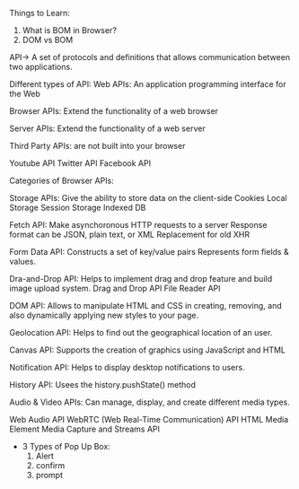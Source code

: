 Things to Learn:
1. What is BOM in Browser?
2. DOM vs BOM

API-> A set of protocols and definitions that allows communication between two applications.

Different types of API:
Web APIs: An application programming interface for the Web

Browser APIs: Extend the functionality of a web browser

Server APIs: Extend the functionality of a web server

Third Party APIs: are not built into your browser

Youtube API
Twitter API
Facebook API

Categories of Browser APIs:

Storage APIs: Give the ability to store data on the client-side
Cookies
Local Storage
Session Storage
Indexed DB

Fetch API:
Make asynchoronous HTTP requests to a server
Response format can be JSON, plain text, or XML
Replacement for old XHR

Form Data API:
Constructs a set of key/value pairs
Represents form fields & values.

Dra-and-Drop API: Helps to implement drag and drop feature and build image upload system.
Drag and Drop API
File Reader API

DOM API: Allows to manipulate HTML and CSS in creating, removing, and also dynamically applying new styles to your page.

Geolocation API: Helps to find out the geographical location of an user.

Canvas API: Supports the creation of graphics using JavaScript and HTML

Notification API: Helps to display desktop notifications to users.

History API: Usees the history.pushState() method

Audio & Video APIs: Can manage, display, and create different media types.

Web Audio API
WebRTC (Web Real-Time Communication) API
HTML Media Element
Media Capture and Streams API


* 3 Types of Pop Up Box:
    1. Alert
    2. confirm
    3. prompt